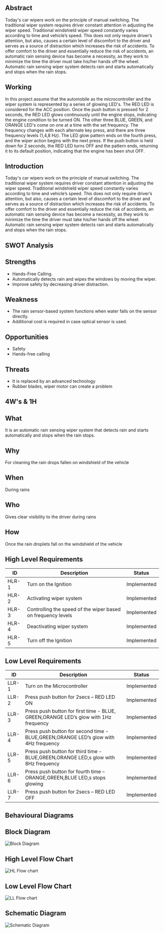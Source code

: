 ## Abstract
Today's car wipers work on the principle of manual switching. The traditional wiper system requires driver constant attention in adjusting the wiper speed. Traditional windshield wiper speed constantly varies according to time and vehicle’s speed. This does not only require driver’s attention, but also, causes a certain level of discomfort to the driver and serves as a source of distraction which increases the risk of accidents. To offer comfort to the driver and essentially reduce the risk of accidents, an automatic rain sensing device has become a necessity, as they work to minimize the time the driver must take his/her hands off the wheel. Automatic rain sensing wiper system detects rain and starts automatically and stops when the rain stops.

## Working
In this project assume that the automobile as the microcontroller and the wiper system is represented by a series of glowing LED's. The RED LED is considered for the ACC position. Once the push button is pressed for 2 seconds, the RED LED glows continuously until the engine stops, indicating the engine condition to be turned ON. The other three BLUE, GREEN, and ORANGE LED's come on one at a time with the set frequency. The frequency changes with each alternate key press, and there are three frequency levels (1,4,8 Hz). The LED glow pattern ends on the fourth press, and the wiper action begins with the next press. If the push button is held down for 2 seconds, the RED LED turns OFF and the pattern ends, returning it to its default position, indicating that the engine has been shut OFF.

## Introduction
Today's car wipers work on the principle of manual switching. The traditional wiper system requires driver constant attention in adjusting the wiper speed. Traditional windshield wiper speed constantly varies according to time and vehicle’s speed. This does not only require driver’s attention, but also, causes a certain level of discomfort to the driver and serves as a source of distraction which increases the risk of accidents. To offer comfort to the driver and essentially reduce the risk of accidents, an automatic rain sensing device has become a necessity, as they work to minimize the time the driver must take his/her hands off the wheel. Automatic rain sensing wiper system detects rain and starts automatically and stops when the rain stops.

## SWOT Analysis
## Strengths
* Hands-Free Calling.
* Automatically detects rain and wipes the windows by moving the wiper.
* Improve safety by decreasing driver distraction.
## Weakness
* The rain sensor-based system functions when water falls on the sensor directly.
* Additional cost is required in case optical sensor is used.
## Opportunities
* Safety
* Hands-free calling
## Threats
* It is replaced by an advanced technology
* Rubber blades, wiper motor can create a problem

## 4W's & 1H

## What
It is an automatic rain sensing wiper system that detects rain and starts automatically and stops when the rain stops.

## Why
For cleaning the rain drops fallen on windshield of the vehicle

## When
During rains

## Who
Gives clear visibility to the driver during rains

## How
Once the rain droplets fall on the windshield of the vehicle
## High Level Requirements

<html>
<body>
<!--StartFragment-->

ID | Description | Status 
-- | -- | --
HLR-1 | Turn on the Ignition | Implemented
HLR-2 | Activating wiper system | Implemented
HLR-3 | Controlling the speed of the wiper based on frequency levels | Implemented  
HLR-4 | Deactivating wiper system| Implemented
HLR-5 | Turn off the Ignition | Implemented

<!--EndFragment-->
</body>
</html>

## Low Level Requirements

<html>
<body>
<!--StartFragment-->

ID | Description | Status 
-- | -- | --
LLR-1 | Turn on the Microcontroller | Implemented
LLR-2 | Press push button for 2secs – RED LED ON| Implemented
LLR-3 | Press push button for first time - BLUE, GREEN,ORANGE LED’s glow with 1Hz frequency | Implemented
LLR-4 | Press push button for second time - BLUE,GREEN,ORANGE LED’s glow with 4Hz frequency | Implemented
LLR-5 | Press push button for  third time - BLUE,GREEN,ORANGE LED,s glow with 8Hz frequency | Implemented
LLR-6 | Press push button for fourth time – ORANGE,GREEN,BLUE LED,s stops glowing | Implemented
LLR-7 | Press push button for 2secs – RED LED OFF | Implemented


<!--EndFragment-->
</body>
</html>

## Behavioural Diagrams
## Block Diagram
![Block Diagram](https://user-images.githubusercontent.com/101034066/168331990-c128587c-31e8-4b0c-bba6-8a3caaa74bfd.jpeg)
## High Level Flow Chart
![HL Flow chart](https://user-images.githubusercontent.com/101034066/168323353-a377f4ae-3cb5-428e-b352-40520f493ebc.jpg)
## Low Level Flow Chart
![LL Flow chart](https://user-images.githubusercontent.com/101034066/168321051-fb700fc1-c621-4576-bfbb-d040f9cf5a35.jpg)
## Schematic Diagram
![Schematic Diagram](https://user-images.githubusercontent.com/101034066/168332403-b9eac1b6-9128-4a3d-9e16-b058b9c0d26a.jpeg)
